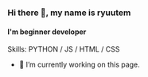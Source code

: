 ### Hi there 👋, my name is ryuutem
#### I'm beginner developer

Skills: PYTHON / JS / HTML / CSS

- 🔭 I’m currently working on this page. 
